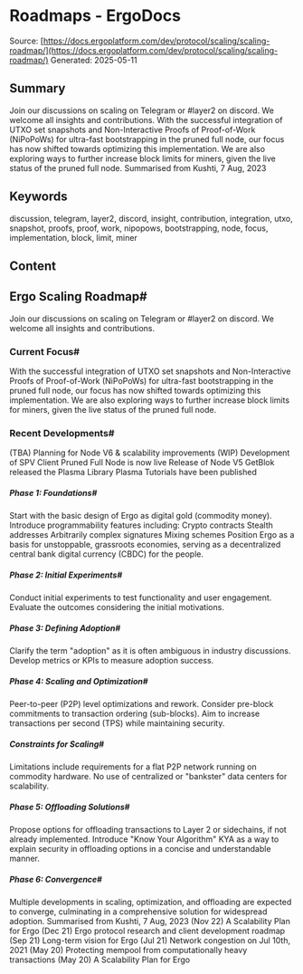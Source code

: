 # Roadmaps - ErgoDocs
Source: [https://docs.ergoplatform.com/dev/protocol/scaling/scaling-roadmap/](https://docs.ergoplatform.com/dev/protocol/scaling/scaling-roadmap/)
Generated: 2025-05-11

## Summary
Join our discussions on scaling on Telegram or #layer2 on discord. We welcome all insights and contributions. With the successful integration of UTXO set snapshots and Non-Interactive Proofs of Proof-of-Work (NiPoPoWs) for ultra-fast bootstrapping in the pruned full node, our focus has now shifted towards optimizing this implementation. We are also exploring ways to further increase block limits for miners, given the live status of the pruned full node. Summarised from Kushti, 7 Aug, 2023

## Keywords
discussion, telegram, layer2, discord, insight, contribution, integration, utxo, snapshot, proofs, proof, work, nipopows, bootstrapping, node, focus, implementation, block, limit, miner

## Content
## Ergo Scaling Roadmap#
Join our discussions on scaling on Telegram or #layer2 on discord. We welcome all insights and contributions.

### Current Focus#
With the successful integration of UTXO set snapshots and Non-Interactive Proofs of Proof-of-Work (NiPoPoWs) for ultra-fast bootstrapping in the pruned full node, our focus has now shifted towards optimizing this implementation. We are also exploring ways to further increase block limits for miners, given the live status of the pruned full node.

### Recent Developments#
(TBA) Planning for Node V6 & scalability improvements
(WIP) Development of SPV Client
Pruned Full Node is now live
Release of Node V5
GetBlok released the Plasma Library
Plasma Tutorials have been published

##### Phase 1: Foundations#
Start with the basic design of Ergo as digital gold (commodity money).
Introduce programmability features including:
Crypto contracts
Stealth addresses
Arbitrarily complex signatures
Mixing schemes
Position Ergo as a basis for unstoppable, grassroots economies, serving as a decentralized central bank digital currency (CBDC) for the people.

##### Phase 2: Initial Experiments#
Conduct initial experiments to test functionality and user engagement.
Evaluate the outcomes considering the initial motivations.

##### Phase 3: Defining Adoption#
Clarify the term "adoption" as it is often ambiguous in industry discussions.
Develop metrics or KPIs to measure adoption success.

##### Phase 4: Scaling and Optimization#
Peer-to-peer (P2P) level optimizations and rework.
Consider pre-block commitments to transaction ordering (sub-blocks).
Aim to increase transactions per second (TPS) while maintaining security.

##### Constraints for Scaling#
Limitations include requirements for a flat P2P network running on commodity hardware.
No use of centralized or "bankster" data centers for scalability.

##### Phase 5: Offloading Solutions#
Propose options for offloading transactions to Layer 2 or sidechains, if not already implemented.
Introduce "Know Your Algorithm" KYA as a way to explain security in offloading options in a concise and understandable manner.

##### Phase 6: Convergence#
Multiple developments in scaling, optimization, and offloading are expected to converge, culminating in a comprehensive solution for widespread adoption.
Summarised from Kushti, 7 Aug, 2023
(Nov 22) A Scalability Plan for Ergo
(Dec 21) Ergo protocol research and client development roadmap
(Sep 21) Long-term vision for Ergo
(Jul 21) Network congestion on Jul 10th, 2021
(May 20) Protecting mempool from computationally heavy transactions
(May 20) A Scalability Plan for Ergo
